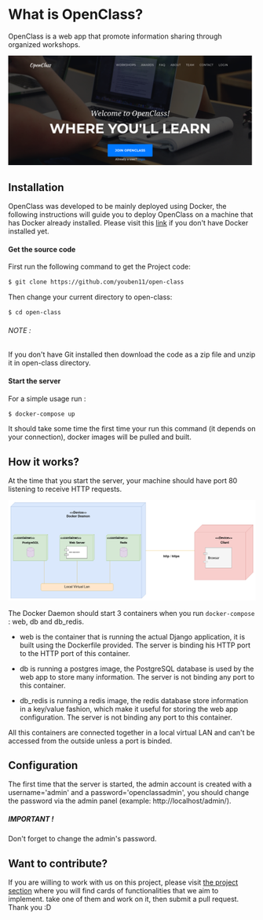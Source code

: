 # What is OpenClass?

OpenClass is a web app that promote information sharing through organized workshops.

![home](/imgs/home.png)

## Installation
OpenClass was developed to be mainly deployed using Docker, the following instructions will guide you to deploy OpenClass on a machine that has Docker already installed. Please visit this [link](https://docs.docker.com/install/) if you don't have Docker installed yet.

#### Get the source code
First run the following command to get the Project code:
```bash
$ git clone https://github.com/youben11/open-class
```

Then change your current directory to open-class:
```bash
$ cd open-class
```

###### NOTE :
If you don't have Git installed then download the code as a zip file and unzip it in open-class directory.

#### Start the server
For a simple usage run :
```bash
$ docker-compose up
```
It should take some time the first time your run this command (it depends on your connection), docker images will be pulled and built.

## How it works?
At the time that you start the server, your machine should have port 80 listening to receive HTTP requests.

![deployment diagram](/imgs/deployment.png)

The Docker Daemon should start 3 containers when you run `docker-compose` : web, db and db_redis.
- web is the container that is running the actual Django application, it is built using the Dockerfile provided. The server is binding his HTTP port to the HTTP port of this container.

- db is running a postgres image, the PostgreSQL database is used by the web app to store many information. The server is not binding any port to this container.

- db_redis is running a redis image, the redis database store information in a key/value fashion, which make it useful for storing the web app configuration. The server is not binding any port to this container.

All this containers are connected together in a local virtual LAN and can't be accessed from the outside unless a port is binded.

## Configuration
The first time that the server is started, the admin account is created with a username='admin' and a password='openclassadmin', you should change the password via the admin panel (example: http://localhost/admin/).

##### IMPORTANT !
Don't forget to change the admin's password.

## Want to contribute?
If you are willing to work with us on this project, please visit [the project section](/projects) where you will find cards of functionalities that we aim to implement. take one of them and work on it, then submit a pull request. Thank you :D
